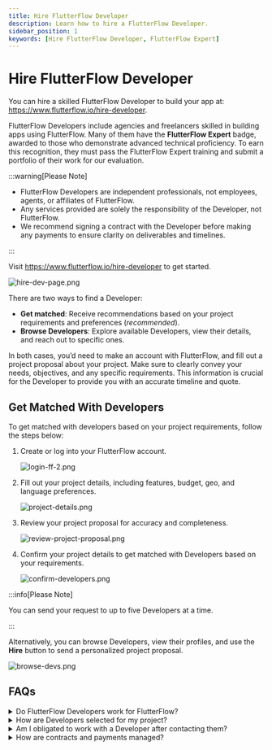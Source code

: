```yaml
---
title: Hire FlutterFlow Developer
description: Learn how to hire a FlutterFlow Developer.
sidebar_position: 1
keywords: [Hire FlutterFlow Developer, FlutterFlow Expert]
---
```


# Hire FlutterFlow Developer

You can hire a skilled FlutterFlow Developer to build your app at: https://www.flutterflow.io/hire-developer.

FlutterFlow Developers include agencies and freelancers skilled in building apps using FlutterFlow. Many of them have the **FlutterFlow Expert** badge, awarded to those who demonstrate advanced technical proficiency. To earn this recognition, they must pass the FlutterFlow Expert training and submit a portfolio of their work for our evaluation.

:::warning[Please Note]

- FlutterFlow Developers are independent professionals, not employees, agents, or affiliates of FlutterFlow.
- Any services provided are solely the responsibility of the Developer, not FlutterFlow.
- We recommend signing a contract with the Developer before making any payments to ensure clarity on deliverables and timelines.

:::

Visit https://www.flutterflow.io/hire-developer to get started.

![hire-dev-page.png](imgs/hire-dev-page.png)

There are two ways to find a Developer:

- **Get matched**: Receive recommendations based on your project requirements and preferences (*recommended*).
- **Browse Developers**: Explore available Developers, view their details, and reach out to specific ones.

In both cases, you’d need to make an account with FlutterFlow, and fill out a project proposal about your project. Make sure to clearly convey your needs, objectives, and any specific requirements. This information is crucial for the Developer to provide you with an accurate timeline and quote.

## Get Matched With Developers

To get matched with developers based on your project requirements, follow the steps below:

1. Create or log into your FlutterFlow account.

    ![login-ff-2.png](imgs/login-ff-2.png)
    
2. Fill out your project details, including features, budget, geo, and language preferences.
    
    ![project-details.png](imgs/project-details.png)
    
3. Review your project proposal for accuracy and completeness.
    
    ![review-project-proposal.png](imgs/review-project-proposal.png)
    
4. Confirm your project details to get matched with Developers based on your requirements.
    
   ![confirm-developers.png](imgs/confirm-developers.png)
    

:::info[Please Note]

You can send your request to up to five Developers at a time.

:::

Alternatively, you can browse Developers, view their profiles, and use the **Hire** button to send a personalized project proposal.

![browse-devs.png](imgs/browse-devs.png)

## FAQs

<details>
<summary>
Do FlutterFlow Developers work for FlutterFlow?
</summary>
<p>
No, FlutterFlow Developers are independent professionals, including designers, developers, and consultants with expertise in FlutterFlow.
</p>
</details>

<details>
<summary>
How are Developers selected for my project?
</summary>
<p>
Developers are matched based on your requirements, such as geo, language, budget, and project scope. Priority is given to Developers with the FlutterFlow Expert badge.
</p>
</details>

<details>
<summary>
Am I obligated to work with a Developer after contacting them?
</summary>
<p>
No, contacting a Developer does not obligate you to engage their services.
</p>
</details>

<details>
<summary>
How are contracts and payments managed?
</summary>
<p>
Contracts and payments are directly negotiated between you and the Developer. FlutterFlow does not handle contracts or payments. All terms, including scope, costs, and timelines, are agreed upon by both parties. Payments are processed through the Developer’s preferred billing system.
</p>
</details>